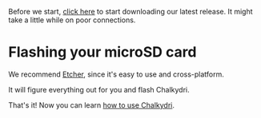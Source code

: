 
Before we start, [click here]() to start downloading our latest release.
It might take a little while on poor connections.

# Flashing your microSD card

We recommend [Etcher](https://etcher-docs.balena.io/), since it's easy to use and cross-platform.

It will figure everything out for you and flash Chalkydri.

That's it! Now you can learn [how to use Chalkydri]().

